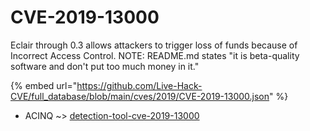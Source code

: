 # CVE-2019-13000

Eclair through 0.3 allows attackers to trigger loss of funds because of Incorrect Access Control. NOTE: README.md states "it is beta-quality software and don't put too much money in it."

{% embed url="https://github.com/Live-Hack-CVE/full_database/blob/main/cves/2019/CVE-2019-13000.json" %}


* ACINQ ~> [detection-tool-cve-2019-13000](https://zeste.alice-snow.ru/2019/database/cve-2019-13000/detection-tool-cve-2019-13000-acinq)